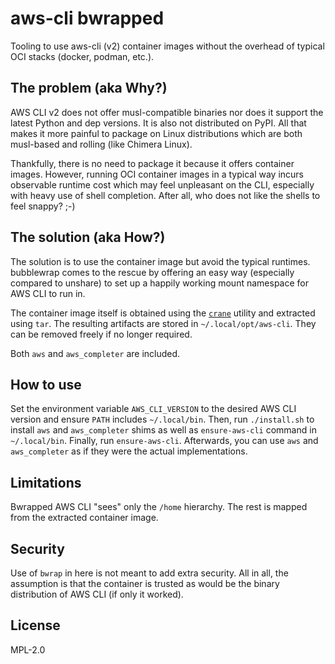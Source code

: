 # aws-cli bwrapped

Tooling to use aws-cli (v2) container images without the overhead of typical OCI stacks (docker, podman, etc.).

## The problem (aka Why?)

AWS CLI v2 does not offer musl-compatible binaries nor does it support the latest Python and dep versions.
It is also not distributed on PyPI.
All that makes it more painful to package on Linux distributions which are both musl-based and rolling (like Chimera Linux).

Thankfully, there is no need to package it because it offers container images.
However, running OCI container images in a typical way incurs observable runtime cost which may feel unpleasant on the CLI, especially with heavy use of shell completion.
After all, who does not like the shells to feel snappy? ;-)

## The solution (aka How?)

The solution is to use the container image but avoid the typical runtimes.
bubblewrap comes to the rescue by offering an easy way (especially compared to unshare) to set up a happily working mount namespace for AWS CLI to run in.

The container image itself is obtained using the [`crane`](https://github.com/google/go-containerregistry/tree/main/cmd/crane) utility and extracted using `tar`.
The resulting artifacts are stored in `~/.local/opt/aws-cli`.
They can be removed freely if no longer required. 

Both `aws` and `aws_completer` are included.

## How to use

Set the environment variable `AWS_CLI_VERSION` to the desired AWS CLI version and ensure `PATH` includes `~/.local/bin`.
Then, run `./install.sh` to install `aws` and `aws_completer` shims as well as `ensure-aws-cli` command in `~/.local/bin`.
Finally, run `ensure-aws-cli`.
Afterwards, you can use `aws` and `aws_completer` as if they were the actual implementations.

## Limitations

Bwrapped AWS CLI "sees" only the `/home` hierarchy.
The rest is mapped from the extracted container image.

## Security

Use of `bwrap` in here is not meant to add extra security.
All in all, the assumption is that the container is trusted as would be the binary distribution of AWS CLI (if only it worked).

## License

MPL-2.0
